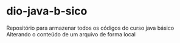 # dio-java-b-sico
Repositório para armazenar todos os códigos do curso java básico
Alterando o conteúdo de um arquivo de forma local
